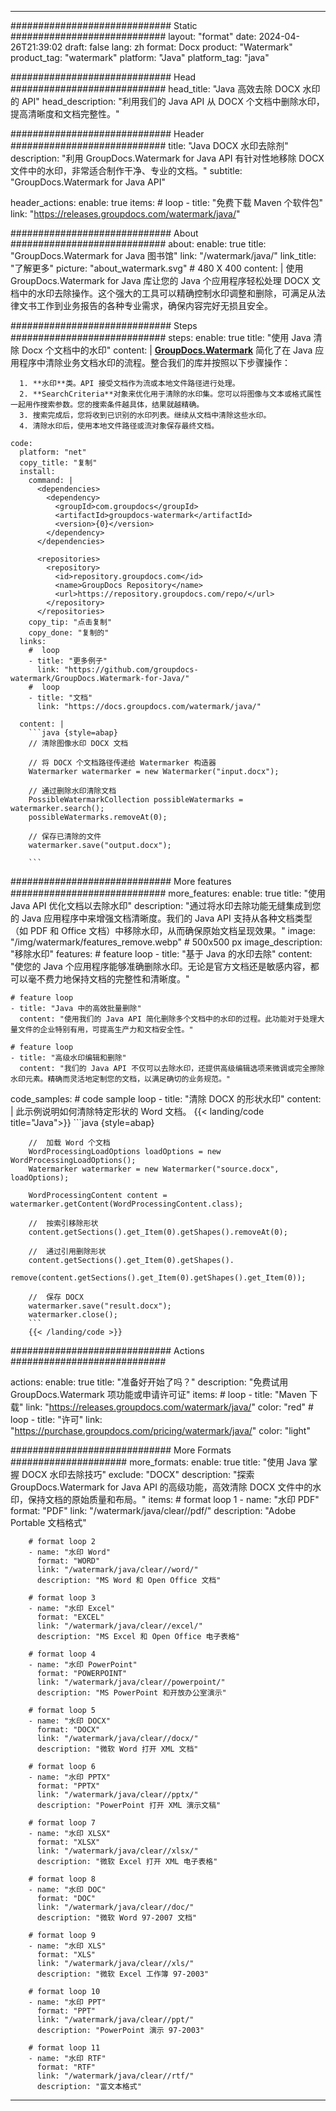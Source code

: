 
---
############################# Static ############################
layout: "format"
date:  2024-04-26T21:39:02
draft: false
lang: zh
format: Docx
product: "Watermark"
product_tag: "watermark"
platform: "Java"
platform_tag: "java"

############################# Head ############################
head_title: "Java 高效去除 DOCX 水印的 API"
head_description: "利用我们的 Java API 从 DOCX 个文档中删除水印，提高清晰度和文档完整性。"

############################# Header ############################
title: "Java DOCX 水印去除剂" 
description: "利用 GroupDocs.Watermark for Java API 有针对性地移除 DOCX 文件中的水印，非常适合制作干净、专业的文档。"
subtitle: "GroupDocs.Watermark for Java API" 

header_actions:
  enable: true
  items:
    #  loop
    - title: "免费下载 Maven 个软件包"
      link: "https://releases.groupdocs.com/watermark/java/"
      
############################# About ############################
about:
    enable: true
    title: "GroupDocs.Watermark for Java 图书馆"
    link: "/watermark/java/"
    link_title: "了解更多"
    picture: "about_watermark.svg" # 480 X 400
    content: |
       使用 GroupDocs.Watermark for Java 库让您的 Java 个应用程序轻松处理 DOCX 文档中的水印去除操作。这个强大的工具可以精确控制水印调整和删除，可满足从法律文书工作到业务报告的各种专业需求，确保内容完好无损且安全。

############################# Steps ############################
steps:
    enable: true
    title: "使用 Java 清除 Docx 个文档中的水印"
    content: |
      **[GroupDocs.Watermark](https://products.groupdocs.com/watermark/java/)** 简化了在 Java 应用程序中清除业务文档水印的流程。整合我们的库并按照以下步骤操作：
      
      1. **水印**类。API 接受文档作为流或本地文件路径进行处理。
      2. **SearchCriteria**对象来优化用于清除的水印集。您可以将图像与文本或格式属性一起用作搜索参数。您的搜索条件越具体，结果就越精确。
      3. 搜索完成后，您将收到已识别的水印列表。继续从文档中清除这些水印。
      4. 清除水印后，使用本地文件路径或流对象保存最终文档。
   
    code:
      platform: "net"
      copy_title: "复制"
      install:
        command: |
          <dependencies>
            <dependency>
              <groupId>com.groupdocs</groupId>
              <artifactId>groupdocs-watermark</artifactId>
              <version>{0}</version>
            </dependency>
          </dependencies>

          <repositories>
            <repository>
              <id>repository.groupdocs.com</id>
              <name>GroupDocs Repository</name>
              <url>https://repository.groupdocs.com/repo/</url>
            </repository>
          </repositories>
        copy_tip: "点击复制"
        copy_done: "复制的"
      links:
        #  loop
        - title: "更多例子"
          link: "https://github.com/groupdocs-watermark/GroupDocs.Watermark-for-Java/"
        #  loop
        - title: "文档"
          link: "https://docs.groupdocs.com/watermark/java/"
          
      content: |
        ```java {style=abap}
        // 清除图像水印 DOCX 文档

        // 将 DOCX 个文档路径传递给 Watermarker 构造器
        Watermarker watermarker = new Watermarker("input.docx");
        
        // 通过删除水印清除文档
        PossibleWatermarkCollection possibleWatermarks = watermarker.search();
        possibleWatermarks.removeAt(0);

        // 保存已清除的文件
        watermarker.save("output.docx");
        
        ```        
        
############################# More features ############################
more_features:
  enable: true
  title: "使用 Java API 优化文档以去除水印"
  description: "通过将水印去除功能无缝集成到您的 Java 应用程序中来增强文档清晰度。我们的 Java API 支持从各种文档类型（如 PDF 和 Office 文档）中移除水印，从而确保原始文档呈现效果。"
  image: "/img/watermark/features_remove.webp" # 500x500 px
  image_description: "移除水印"
  features:
    # feature loop
    - title: "基于 Java 的水印去除"
      content: "使您的 Java 个应用程序能够准确删除水印。无论是官方文档还是敏感内容，都可以毫不费力地保持文档的完整性和清晰度。"

    # feature loop
    - title: "Java 中的高效批量删除"
      content: "使用我们的 Java API 简化删除多个文档中的水印的过程。此功能对于处理大量文件的企业特别有用，可提高生产力和文档安全性。"

    # feature loop
    - title: "高级水印编辑和删除"
      content: "我们的 Java API 不仅可以去除水印，还提供高级编辑选项来微调或完全擦除水印元素。精确而灵活地定制您的文档，以满足确切的业务规范。"
      
  code_samples:
    # code sample loop
    - title: "清除 DOCX 的形状水印"
      content: |
        此示例说明如何清除特定形状的 Word 文档。
        {{< landing/code title="Java">}}
        ```java {style=abap}
        
        //  加载 Word 个文档
        WordProcessingLoadOptions loadOptions = new WordProcessingLoadOptions();
        Watermarker watermarker = new Watermarker("source.docx", loadOptions);

        WordProcessingContent content = watermarker.getContent(WordProcessingContent.class);

        //  按索引移除形状
        content.getSections().get_Item(0).getShapes().removeAt(0);

        //  通过引用删除形状
        content.getSections().get_Item(0).getShapes().
            remove(content.getSections().get_Item(0).getShapes().get_Item(0));

        //  保存 DOCX
        watermarker.save("result.docx");
        watermarker.close();
        ```
        {{< /landing/code >}}


############################# Actions ############################

actions:
  enable: true
  title: "准备好开始了吗？"
  description: "免费试用 GroupDocs.Watermark 项功能或申请许可证"
  items:
    #  loop
    - title: "Maven 下载"
      link: "https://releases.groupdocs.com/watermark/java/"
      color: "red"
        #  loop
    - title: "许可"
      link: "https://purchase.groupdocs.com/pricing/watermark/java/"
      color: "light"


############################# More Formats #####################
more_formats:
    enable: true
    title: "使用 Java 掌握 DOCX 水印去除技巧"
    exclude: "DOCX"
    description: "探索 GroupDocs.Watermark for Java API 的高级功能，高效清除 DOCX 文件中的水印，保持文档的原始质量和布局。"
    items: 
        # format loop 1
        - name: "水印 PDF"
          format: "PDF"
          link: "/watermark/java/clear//pdf/"
          description: "Adobe Portable 文档格式"

        # format loop 2
        - name: "水印 Word"
          format: "WORD"
          link: "/watermark/java/clear//word/"
          description: "MS Word 和 Open Office 文档"
          
        # format loop 3
        - name: "水印 Excel"
          format: "EXCEL"
          link: "/watermark/java/clear//excel/"
          description: "MS Excel 和 Open Office 电子表格"

        # format loop 4
        - name: "水印 PowerPoint"
          format: "POWERPOINT"
          link: "/watermark/java/clear//powerpoint/"
          description: "MS PowerPoint 和开放办公室演示"

        # format loop 5
        - name: "水印 DOCX"
          format: "DOCX"
          link: "/watermark/java/clear//docx/"
          description: "微软 Word 打开 XML 文档"
          
        # format loop 6
        - name: "水印 PPTX"
          format: "PPTX"
          link: "/watermark/java/clear//pptx/"
          description: "PowerPoint 打开 XML 演示文稿"
          
        # format loop 7
        - name: "水印 XLSX"
          format: "XLSX"
          link: "/watermark/java/clear//xlsx/"
          description: "微软 Excel 打开 XML 电子表格"

        # format loop 8
        - name: "水印 DOC"
          format: "DOC"
          link: "/watermark/java/clear//doc/"
          description: "微软 Word 97-2007 文档"

        # format loop 9
        - name: "水印 XLS"
          format: "XLS"
          link: "/watermark/java/clear//xls/"
          description: "微软 Excel 工作簿 97-2003"

        # format loop 10
        - name: "水印 PPT"
          format: "PPT"
          link: "/watermark/java/clear//ppt/"
          description: "PowerPoint 演示 97-2003"

        # format loop 11
        - name: "水印 RTF"
          format: "RTF"
          link: "/watermark/java/clear//rtf/"
          description: "富文本格式"

---